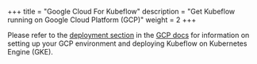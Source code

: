 +++
title = "Google Cloud For Kubeflow"
description = "Get Kubeflow running on Google Cloud Platform (GCP)"
weight = 2
+++

Please refer to the [deployment section](/docs/gke/deploy/) in the 
[GCP docs](/docs/gke/) for information on setting up your GCP environment and
deploying Kubeflow on Kubernetes Engine (GKE).
